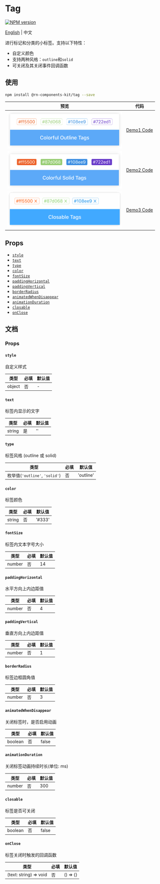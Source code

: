 # Tag

[![NPM version](https://img.shields.io/npm/v/@rn-components-kit/tag.svg)](https://www.npmjs.com/package/@rn-components-kit/tag)

[English](./README.md) | 中文

进行标记和分类的小标签。支持以下特性：

- 自定义颜色
- 支持两种风格：`outline`和`solid`
- 可关闭及其关闭事件回调函数

## 使用

```bash
npm install @rn-components-kit/tag --save
```

|预览|代码|
|------------|:---------:|
|<img width="375" src="./preview/colorful-outline-tags.png"/>|[Demo1 Code](./demos/Demo1.js)|
|<img width="375" src="./preview/colorful-solid-tags.png"/>|[Demo2 Code](./demos/Demo2.js)|
|<img width="375" src="./preview/closable-tags.gif"/>|[Demo3 Code](./demos/Demo3.js)|

## Props

- [`style`](#style)
- [`text`](#text)
- [`type`](#type)
- [`color`](#color)
- [`fontSize`](#fontSize)
- [`paddingHorizontal`](#paddingHorizontal)
- [`paddingVertical`](#paddingVertical)
- [`borderRadius`](#borderRadius)
- [`animatedWhenDisappear`](#animatedWhenDisappear)
- [`animationDuration`](#animationDuration)
- [`closable`](#closable)
- [`onClose`](#onClose)

## 文档

### Props

#### `style`

自定义样式

|类型|必填|默认值|
|----|--------|-------|
|object|否|-|

#### `text`

标签内显示的文字

|类型|必填|默认值|
|----|--------|-------|
|string|是|''|

#### `type`

标签风格 (outline 或 solid)

|类型|必填|默认值|
|----|--------|-------|
|枚举值(`'outline'`, `'solid'`)|否|'outline'|

#### `color`

标签颜色

|类型|必填|默认值|
|----|--------|-------|
|string|否|'#333'|

#### `fontSize`

标签内文本字号大小

|类型|必填|默认值|
|----|--------|-------|
|number|否|14|

#### `paddingHorizontal`

水平方向上内边距值

|类型|必填|默认值|
|----|--------|-------|
|number|否|4|

#### `paddingVertical`

垂直方向上内边距值

|类型|必填|默认值|
|----|--------|-------|
|number|否|1|

#### `borderRadius`

标签边框圆角值

|类型|必填|默认值|
|----|--------|-------|
|number|否|3|

#### `animatedWhenDisappear`

关闭标签时，是否启用动画

|类型|必填|默认值|
|----|--------|-------|
|boolean|否|false|

#### `animationDuration`

关闭标签动画持续时长(单位: ms)

|类型|必填|默认值|
|----|--------|-------|
|number|否|300|

#### `closable`

标签是否可关闭

|类型|必填|默认值|
|----|--------|-------|
|boolean|否|false|

#### `onClose`

标签关闭时触发的回调函数

|类型|必填|默认值|
|----|--------|-------|
|(text: string) => void|否|() => {}|
